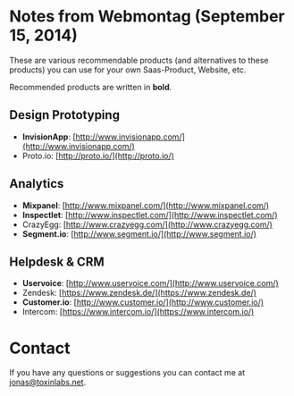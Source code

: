 # Notes from Webmontag (September 15, 2014)

These are various recommendable products (and alternatives to these products) you can use for your own Saas-Product, Website, etc.

Recommended products are written in **bold**.

## Design Prototyping

* **InvisionApp**: [http://www.invisionapp.com/](http://www.invisionapp.com/)
* Proto.io: [http://proto.io/](http://proto.io/)

## Analytics

* **Mixpanel**: [http://www.mixpanel.com/](http://www.mixpanel.com/)
* **Inspectlet**: [http://www.inspectlet.com/](http://www.inspectlet.com/)
* CrazyEgg: [http://www.crazyegg.com/](http://www.crazyegg.com/)
* **Segment.io**: [http://www.segment.io/](http://www.segment.io/)

## Helpdesk & CRM

* **Uservoice**: [http://www.uservoice.com/](http://www.uservoice.com/)
* Zendesk: [https://www.zendesk.de/](https://www.zendesk.de/)
* **Customer.io**: [http://www.customer.io/](http://www.customer.io/)
* Intercom: [https://www.intercom.io/](https://www.intercom.io/)

# Contact

If you have any questions or suggestions you can contact me at [jonas@toxinlabs.net](mailto:jonas@toxinlabs.net).


